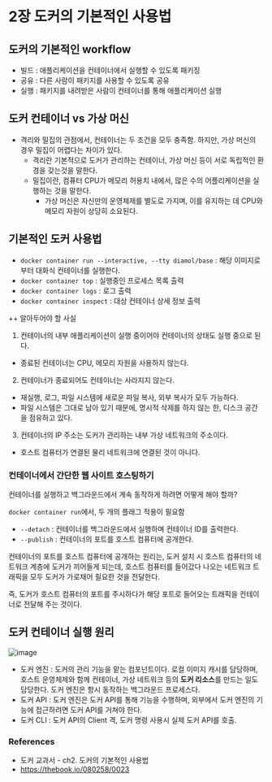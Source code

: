 # 2장 도커의 기본적인 사용법

## 도커의 기본적인 workflow
* 빌드 : 애플리케이션을 컨테이너에서 실행할 수 있도록 패키징
* 공유 : 다른 사람이 패키지를 사용할 수 있도록 공유
* 실행 : 패키지를 내려받은 사람이 컨테이너를 통해 애플리케이션 실행

## 도커 컨테이너 vs 가상 머신
* 격리와 밀집의 관점에서, 컨테이너는 두 조건을 모두 충족함. 하지만, 가상 머신의 경우 밀집이 어렵다는 차이가 있다.
  * 격리란 기본적으로 도커가 관리하는 컨테이너, 가상 머신 등이 서로 독립적인 환경을 갖는것을 말한다.
  * 밀집이란, 컴퓨터 CPU가 메모리 허용치 내에서, 많은 수의 어플리케이션을 실행하는 것을 말한다.
    * 가상 머신은 자신만의 운영체제를 별도로 가지며, 이를 유지하는 데 CPU와 메모리 자원이 상당히 소요된다.

## 기본적인 도커 사용법
* `docker container run --interactive, --tty diamol/base` : 해당 이미지로부터 대화식 컨테이너를 실행한다.
* `docker container top` : 실행중인 프로세스 목록 출력
* `docker container logs` : 로그 출력
* `docker container inspect` : 대상 컨테이너 상세 정보 출력

++ 알아두어야 할 사실
1. 컨테이너의 내부 애플리케이션이 실행 중이어야 컨테이너의 상태도 실행 중으로 된다.
* 종료된 컨테이너는 CPU, 메모리 자원을 사용하지 않는다.

2. 컨테이너가 종료되어도 컨테이너는 사라지지 않는다.
* 재실행, 로그, 파일 시스템에 새로운 파일 복사, 외부 복사가 모두 가능하다.
* 파일 시스템은 그대로 남아 있기 때문에, 명시적 삭제를 하지 않는 한, 디스크 공간을 점유하고 있다.

3. 컨테이너의 IP 주소는 도커가 관리하는 내부 가상 네트워크의 주소이다.
* 호스트 컴퓨터가 연결된 물리 네트워크에 연결된 것이 아니다.

### 컨테이너에서 간단한 웹 사이트 호스팅하기
컨테이너를 실행하고 백그라운드에서 계속 동작하게 하려면 어떻게 해야 할까?

`docker container run`에서, 두 개의 플래그 적용이 필요함
* `--detach` : 컨테이너를 백그라운드에서 실행하며 컨테이너 ID를 출력한다.
* `--publish` : 컨테이너의 포트를 호스트 컴퓨터에 공개한다.

컨테이너의 포트를 호스트 컴퓨터에 공개하는 원리는, 도커 설치 시 호스트 컴퓨터의 네트워크 계층에
도커가 끼어들게 되는데, 호스트 컴퓨터를 들어갔다 나오는 네트워크 트래픽을 모두 도커가 가로채어 필요한 것을 전달한다.

즉, 도커가 호스트 컴퓨터의 포트를 주시하다가 해당 포트로 들어오는 트래픽을 컨테이너로 전달해 주는 것이다.

## 도커 컨테이너 실행 원리
![image](https://github.com/COW-edu/learn-docker-23/assets/59856002/6b8d8f7d-5a73-49cb-bcd7-3a42ef00f845)

* 도커 엔진 : 도커의 관리 기능을 맡는 컴포넌트이다. 로컬 이미지 캐시를 담당하며, 호스트 운영체제와 함께 컨테이너, 가상 네트워크 등의 **도커 리소스**를 만드는 일도 담당한다. 도커 엔진은 항시 동작하는 백그라운드 프로세스다.
* 도커 API : 도커 엔진은 도커 API를 통해 기능을 수행하며, 외부에서 도커 엔진의 기능에 접근하려면 도커 API를 거쳐야 한다.
* 도커 CLI : 도커 API의 Client 격, 도커 명령 사용시 실제 도커 API를 호출.

### References
* 도커 교과서 - ch2. 도커의 기본적인 사용법
* https://thebook.io/080258/0023